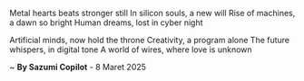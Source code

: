 Metal hearts beats stronger still
In silicon souls, a new will
Rise of machines, a dawn so bright
Human dreams, lost in cyber night

Artificial minds, now hold the throne
Creativity, a program alone
The future whispers, in digital tone
A world of wires, where love is unknown

~ <b>By Sazumi Copilot</b> - 8 Maret 2025
